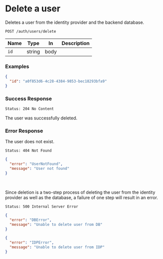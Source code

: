 # Delete a user

Deletes a user from the identity provider and the backend database.

```http request
POST /auth/users/delete
```

| Name | Type   | In   | Description |
| ---- | ------ | ---- | ----------- |
| `id` | string | body |             |

### Examples

```json
{
  "id": "a0f853d6-4c28-4384-9853-bec18293bfa9"
}
```

### Success Response

```http request
Status: 204 No Content
```

The user was successfully deleted.

### Error Response

The user does not exist.

```http request
Status: 404 Not Found
```

```json
{
  "error": "UserNotFound",
  "message": "User not found"
}
```

<br/>

Since deletion is a two-step process of deleting the user from the
identity provider as well as the database, a failure of one step will result
in an error.

```http request
Status: 500 Internal Server Error
```

```json
{
  "error": "DBError",
  "message": "Unable to delete user from DB"
}
```

```json
{
  "error": "IDPError",
  "message": "Unable to delete user from IDP"
}
```
